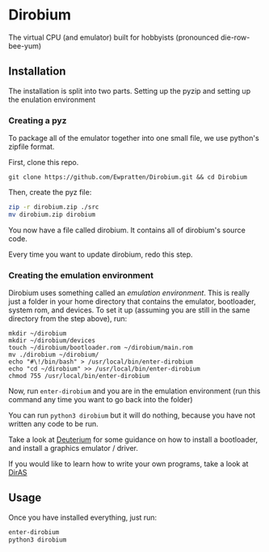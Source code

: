 # Dirobium
The virtual CPU (and emulator) built for hobbyists (pronounced die-row-bee-yum)

## Installation
The installation is split into two parts. Setting up the pyzip and setting up the enulation environment

### Creating a pyz
To package all of the emulator together into one small file, we use python's zipfile format.

First, clone this repo.
```
git clone https://github.com/Ewpratten/Dirobium.git && cd Dirobium
```

Then, create the pyz file:
```bash
zip -r dirobium.zip ./src
mv dirobium.zip dirobium
```

You now have a file called dirobium. It contains all of dirobium's source code.

Every time you want to update dirobium, redo this step.

### Creating the emulation environment
Dirobium uses something called an *emulation environment*. This is really just a folder in your home directory that contains the emulator, bootloader, system rom, and devices. To set it up (assuming you are still in the same directory from the step above), run:

```
mkdir ~/dirobium
mkdir ~/dirobium/devices
touch ~/dirobium/bootloader.rom ~/dirobium/main.rom
mv ./dirobium ~/dirobium/
echo "#\!/bin/bash" > /usr/local/bin/enter-dirobium
echo "cd ~/dirobium" >> /usr/local/bin/enter-dirobium
chmod 755 /usr/local/bin/enter-dirobium
```

Now, run `enter-dirobium` and you are in the emulation environment (run this command any time you want to go back into the folder)

You can run `python3 dirobium` but it will do nothing, because you have not written any code to be run.

Take a look at [Deuterium](https://github.com/Ewpratten/Deuterium) for some guidance on how to install a bootloader, and install a graphics emulator / driver.

If you would like to learn how to write your own programs, take a look at [DirAS](https://github.com/Ewpratten/DirAS)

## Usage
Once you have installed everything, just run:
```bash
enter-dirobium
python3 dirobium
```